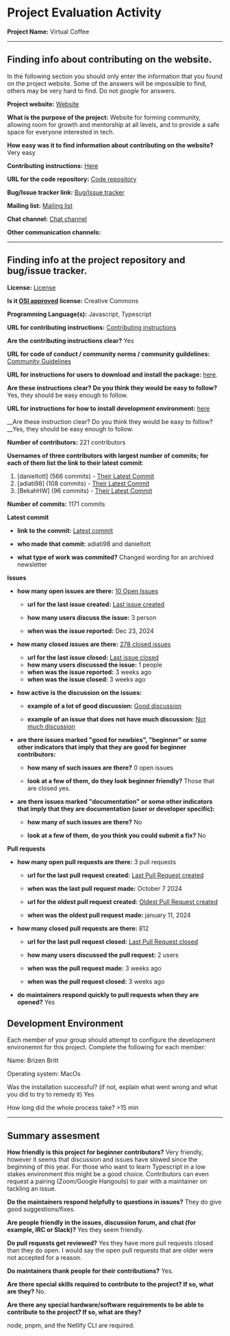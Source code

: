 # Project Evaluation Activity



__Project Name:__  Virtual Coffee


---

## Finding info about contributing on the website.

In the following section you should only enter the information that you
found on the project website. Some of the answers will be impossible to find, others
may be very hard to find. Do not _google_ for answers.

__Project website:__ [Website](https://virtualcoffee.io/)


__What is the purpose of the project:__  Website for forming community, allowing room for growth and mentorship at all levels, and to provide a safe space for everyone interested in tech.


__How easy was it to find information about contributing on the website?__ Very easy


__Contributing instructions:__ [Here](https://virtualcoffee.io/resources/virtual-coffee-handbook/join-virtual-coffee) 

__URL for the code repository:__ [Code repository](https://github.com/virtual-coffee/virtualcoffee.io?)

__Bug/Issue tracker link:__ [Bug/Issue tracker](https://github.com/Virtual-Coffee/virtualcoffee.io/issues)

__Mailing list:__ [Mailing list](https://github.com/Virtual-Coffee/virtualcoffee.io/tree/main/src/content/newsletters)

__Chat channel:__ [Chat channel](None)

__Other communication channels:__

---

## Finding info at the project repository and bug/issue tracker.

__License:__ [License](https://github.com/Virtual-Coffee/virtualcoffee.io?tab=License-1-ov-file)

__Is it [OSI approved](https://opensource.org/licenses/alphabetical) license:__ Creative Commons

__Programming Language(s):__ Javascript, Typescript

__URL for contributing instructions:__ [Contributing instructions](https://github.com/Virtual-Coffee/virtualcoffee.io/blob/main/CONTRIBUTING.md)

__Are the contributing instructions clear?__ Yes


__URL for code of conduct / community norms / community guildelines:__ [Community Guidelines](https://github.com/Virtual-Coffee/virtualcoffee.io?tab=coc-ov-file)

__URL for instructions for users to download and install the package:__  [here](https://github.com/Virtual-Coffee/virtualcoffee.io?tab=readme-ov-file#local-development-setup). 


__Are these instructions clear? Do you think they would be easy to follow?__ Yes, they should be easy enough to follow.


__URL for instructions for how to install development environment:__ [here](https://github.com/Virtual-Coffee/virtualcoffee.io?tab=readme-ov-file#local-development-setup)


__Are these instruction clear? Do you think they would be easy to follow?__Yes, they should be easy enough to follow.


__Number of contributors:__ 221 contributors


__Usernames of three contributors with largest number of commits; for
each of them list the link to their latest commit__:

1. [danieltott] (566 commits) - [Their Latest Commit](https://github.com/Virtual-Coffee/virtualcoffee.io/commit/2d99f1bab6ebce544cd17068cb996083223a3ce1)
1. [adiati98] (108 commits) - [Their Latest Commit](https://github.com/Virtual-Coffee/virtualcoffee.io/commit/323a6c8750c55e4d959da331a22aa4757ff8b101)
1. [BekahHW] (96 commits) - [Their Latest Commit](https://github.com/Virtual-Coffee/virtualcoffee.io/commit/653b9021ed35546a8d4e397e0f5a5d61c204cd4f)


__Number of commits:__ 1171 commits

__Latest commit__ 

- __link to the commit:__ [Latest commit](https://github.com/Virtual-Coffee/virtualcoffee.io/commit/323a6c8750c55e4d959da331a22aa4757ff8b101)

- __who made that commit:__ adiati98 and danieltott


- __what type of work was commited?__ Changed wording for an archived newsletter


__Issues__

- __how many open issues are there:__ [10 Open Issues](https://github.com/Virtual-Coffee/virtualcoffee.io/issues)

    - __url for the last issue created:__ [Last issue created](https://github.com/Virtual-Coffee/virtualcoffee.io/issues/1309)

    - __how many users discuss the issue:__ 3 person
    
    - __when was the issue reported:__  Dec 23, 2024
    

- __how many closed issues are there:__ [278 closed issues](https://github.com/Virtual-Coffee/virtualcoffee.io/issues?q=is%3Aissue%20state%3Aclosed)
    - __url for the last issue closed:__ [Last issue closed](https://github.com/Virtual-Coffee/virtualcoffee.io/issues/1324)
    - __how many users discussed the issue:__ 1 people
    - __when was the issue reported:__ 3 weeks ago
    - __when was the issue closed:__ 3 weeks ago

- __how active is the discussion on the issues:__ 

    - __example of a lot of good discussion:__ [Good discussion](https://github.com/Virtual-Coffee/virtualcoffee.io/issues/814)
    
    - __example of an issue that does not have much discussion:__ [Not much discussion](https://github.com/Virtual-Coffee/virtualcoffee.io/issues/1129)



- __are there issues marked "good for newbies", "beginner" or some other indicators that imply that they are good for beginner contributors:__ 

    - __how many of such issues are there?__ 0 open issues
    
    - __look at a few of them, do they look beginner friendly?__ Those that are closed yes.



- __are there issues marked "documentation" or some other indicators that imply that they are documentation (user or developer specific):__ 

    - __how many of such issues are there?__ No
    
    - __look at a few of them, do you think you could submit a fix?__ No



__Pull requests__

- __how many open pull requests are there:__ 3 pull requests

    - __url for the last pull request created:__ [Last Pull Request created](https://github.com/Virtual-Coffee/virtualcoffee.io/pull/1267)
    
    - __when was the last pull request made:__  October 7 2024

    - __url for the oldest pull request created:__ [Oldest Pull Request created](https://github.com/Virtual-Coffee/virtualcoffee.io/pull/1114)
    
    - __when was the oldest pull request made:__ january 11, 2024

- __how many closed pull requests are there:__ 812

    - __url for the last pull request closed:__ [Last Pull Request closed](https://github.com/Virtual-Coffee/virtualcoffee.io/pull/1325)
    
    - __how many users discussed the pull request:__ 2 users
    
    - __when was the pull request made:__  3 weeks ago
    
    - __when was the pull request closed:__ 3 weeks ago
    

- __do maintainers respond quickly to pull requests when they are opened?__ Yes


## Development Environment 

Each member of your group should attempt to configure the development environemnt 
for this project. Complete the following for each member:

Name: Brizen Britt

Operating system: MacOs

Was the installation successful? (if not, explain what went wrong and 
what you did to try to remedy it) Yes

How long did the whole process take? >15 min


---


## Summary assesment
__How friendly is this project for beginner contributors?__ Very friendly, however it seems that discussion and issues have slowed since the beginning of this year. For those who want to learn Typescript in a low stakes environment this might be a good choice. Contributors can even request a pairing (Zoom/Google Hangouts) to pair with a maintainer on tackling an issue.




__Do the maintainers respond helpfully to questions in issues?__ They do give good suggestions/fixes.



__Are people friendly in the issues, discussion forum, and chat (for example, IRC or Slack)?__ Yes they seem friendly.




__Do pull requests get reviewed?__ Yes they have more pull requests closed than they do open. I would say the open pull requests that are older were not accepted for a reason.



__Do maintainers thank people for their contributions?__ Yes.



__Are there special skills required to contribute to the project? If so, what are they?__ No.



__Are there any special hardware/software requirements to be able to contribute to the project? If so, what are they?__

node, pnpm, and the Netlify CLI are required.